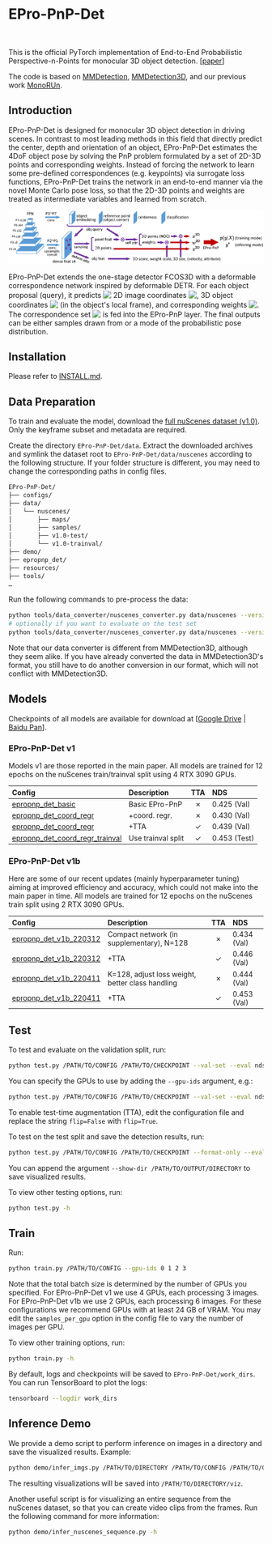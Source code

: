 # EPro-PnP-Det

<img src="resources/viz.gif" alt=""/>

This is the official PyTorch implementation of End-to-End Probabilistic Perspective-n-Points for monocular 3D object detection. [[paper](https://arxiv.org/pdf/2203.13254.pdf)]

The code is based on [MMDetection](https://github.com/open-mmlab/mmdetection), [MMDetection3D](https://github.com/open-mmlab/mmdetection3d), and our previous work [MonoRUn](https://github.com/tjiiv-cprg/MonoRUn).

## Introduction

EPro-PnP-Det is designed for monocular 3D object detection in driving scenes. In contrast to most leading methods in this field that directly predict the center, depth and orientation of an object, EPro-PnP-Det estimates the 4DoF object pose by solving the PnP problem formulated by a set of 2D-3D points and corresponding weights. Instead of forcing the network to learn some pre-defined correspondences (e.g. keypoints) via surrogate loss functions, EPro-PnP-Det trains the network in an end-to-end manner via the novel Monte Carlo pose loss, so that the 2D-3D points and weights are treated as intermediate variables and learned from scratch.

<img src="./resources/architecture.png" alt=""/>

EPro-PnP-Det extends the one-stage detector FCOS3D with a deformable correspondence network inspired by deformable DETR. For each object proposal (query), it predicts <!-- $N$ --> <img style="transform: translateY(0.1em); background: white;" src="https://latex.codecogs.com/svg.latex?N"> 2D image coordinates <!-- $x^\text{2D} \in \mathbb{R}^2$ --> <img style="transform: translateY(0.1em); background: white;" src="https://latex.codecogs.com/svg.latex?x%5E%5Ctext%7B2D%7D%20%5Cin%20%5Cmathbb%7BR%7D%5E2">, 3D object coordinates <!-- $x^\text{3D} \in \mathbb{R}^3$ --> <img style="transform: translateY(0.1em); background: white;" src="https://latex.codecogs.com/svg.latex?x%5E%5Ctext%7B3D%7D%20%5Cin%20%5Cmathbb%7BR%7D%5E3"> (in the object's local frame), and corresponding weights <!-- $w^\text{2D} \in \mathbb{R}^2_+$ --> <img style="transform: translateY(0.1em); background: white;" src="https://latex.codecogs.com/svg.latex?w%5E%5Ctext%7B2D%7D%20%5Cin%20%5Cmathbb%7BR%7D%5E2_%2B">. The correspondence set <!-- $\{x^\text{2D}_i, x^\text{3D}_i, w^\text{2D}_i|i=1 \cdots N\}$ --> <img style="transform: translateY(0.1em); background: white;" src="https://latex.codecogs.com/svg.latex?%5C%7Bx%5E%5Ctext%7B2D%7D_i%2C%20x%5E%5Ctext%7B3D%7D_i%2C%20w%5E%5Ctext%7B2D%7D_i%7Ci%3D1%20%5Ccdots%20N%5C%7D"> is fed into the EPro-PnP layer. The final outputs can be either samples drawn from or a mode of the probabilistic pose distribution. 

## Installation

Please refer to [INSTALL.md](INSTALL.md).

## Data Preparation

To train and evaluate the model, download the [full nuScenes dataset (v1.0)](https://www.nuscenes.org/nuscenes#download). Only the keyframe subset and metadata are required.

Create the directory `EPro-PnP-Det/data`. Extract the downloaded archives and symlink the dataset root to `EPro-PnP-Det/data/nuscenes` according to the following structure. If your folder structure is different, you may need to change the corresponding paths in config files.

```
EPro-PnP-Det/
├── configs/
├── data/
│   └── nuscenes/
│       ├── maps/
│       ├── samples/
│       ├── v1.0-test/
│       └── v1.0-trainval/
├── demo/
├── epropnp_det/
├── resources/
├── tools/
…
```

Run the following commands to pre-process the data:

```bash
python tools/data_converter/nuscenes_converter.py data/nuscenes --version v1.0-trainval
# optionally if you want to evaluate on the test set
python tools/data_converter/nuscenes_converter.py data/nuscenes --version v1.0-test
```

Note that our data converter is different from MMDetection3D, although they seem alike. If you have already converted the data in MMDetection3D's format, you still have to do another conversion in our format, which will not conflict with MMDetection3D. 

## Models

Checkpoints of all models are available for download at [[Google Drive](https://drive.google.com/drive/folders/1AWRg09fkt66I8rgrp33Lwb9l6-D6Gjrg) | [Baidu Pan](https://pan.baidu.com/s/1j7xgkwD-rcxHMaNupRP_bQ?pwd=cx5b#list/path=%2FEPro-PnP-Det)].

### EPro-PnP-Det v1

Models v1 are those reported in the main paper. All models are trained for 12 epochs on the nuScenes train/trainval split using 4 RTX 3090 GPUs. 

| Config | Description | TTA | NDS |
| :--- | :--- | :---: | :--- |
| [epropnp_det_basic](configs/epropnp_det_basic.py) | Basic EPro-PnP | ✗ | 0.425 (Val) |
| [epropnp_det_coord_regr](configs/epropnp_det_coord_regr.py) | +coord. regr.| ✗ | 0.430 (Val) |
| [epropnp_det_coord_regr](configs/epropnp_det_coord_regr.py) | +TTA | ✓ | 0.439 (Val) |
| [epropnp_det_coord_regr_trainval](configs/epropnp_det_coord_regr.py) | Use trainval split | ✓ | 0.453 (Test) |

### EPro-PnP-Det v1b

Here are some of our recent updates (mainly hyperparameter tuning) aiming at improved efficiency and accuracy, which could not make into the main paper in time. All models are trained for 12 epochs on the nuScenes train split using 2 RTX 3090 GPUs.

| Config | Description | TTA | NDS |
| :--- | :--- | :---: | :--- |
| [epropnp_det_v1b_220312](configs/epropnp_det_v1b_220312.py) | Compact network (in supplementary), N=128 | ✗ | 0.434 (Val) |
| [epropnp_det_v1b_220312](configs/epropnp_det_v1b_220312.py) | +TTA | ✓ | 0.446 (Val) |
| [epropnp_det_v1b_220411](configs/epropnp_det_v1b_220411.py) | K=128, adjust loss weight, better class handling | ✗ | 0.444 (Val) |
| [epropnp_det_v1b_220411](configs/epropnp_det_v1b_220411.py) | +TTA | ✓ | 0.453 (Val) |

## Test

To test and evaluate on the validation split, run:

```bash
python test.py /PATH/TO/CONFIG /PATH/TO/CHECKPOINT --val-set --eval nds
```

You can specify the GPUs to use by adding the `--gpu-ids` argument, e.g.:

```bash
python test.py /PATH/TO/CONFIG /PATH/TO/CHECKPOINT --val-set --eval nds --gpu-ids 0 1 2 3  # distributed test on 4 GPUs
```

To enable test-time augmentation (TTA), edit the configuration file and replace the string `flip=False` with `flip=True`.

To test on the test split and save the detection results, run:

```bash
python test.py /PATH/TO/CONFIG /PATH/TO/CHECKPOINT --format-only --eval-options jsonfile_prefix=/PATH/TO/OUTPUT/DIRECTORY
```

You can append the argument `--show-dir /PATH/TO/OUTPUT/DIRECTORY` to save visualized results.

To view other testing options, run:

```bash
python test.py -h
```

## Train

Run:

```bash
python train.py /PATH/TO/CONFIG --gpu-ids 0 1 2 3
```

Note that the total batch size is determined by the number of GPUs you specified. For EPro-PnP-Det v1 we use 4 GPUs, each processing 3 images. For EPro-PnP-Det v1b we use 2 GPUs, each processing 6 images. For these configurations we recommend GPUs with at least 24 GB of VRAM. You may edit the `samples_per_gpu` option in the config file to vary the number of images per GPU.

To view other training options, run:

```bash
python train.py -h
```

By default, logs and checkpoints will be saved to `EPro-PnP-Det/work_dirs`. You can run TensorBoard to plot the logs:

```bash
tensorboard --logdir work_dirs
```

## Inference Demo

We provide a demo script to perform inference on images in a directory and save the visualized results. Example:

```bash
python demo/infer_imgs.py /PATH/TO/DIRECTORY /PATH/TO/CONFIG /PATH/TO/CHECKPOINT --intrinsic demo/nus_cam_front.csv --show-views 3d bev mc
```

The resulting visualizations will be saved into `/PATH/TO/DIRECTORY/viz`.

Another useful script is for visualizing an entire sequence from the nuScenes dataset, so that you can create video clips from the frames. Run the following command for more information:

```bash
python demo/infer_nuscenes_sequence.py -h
```
